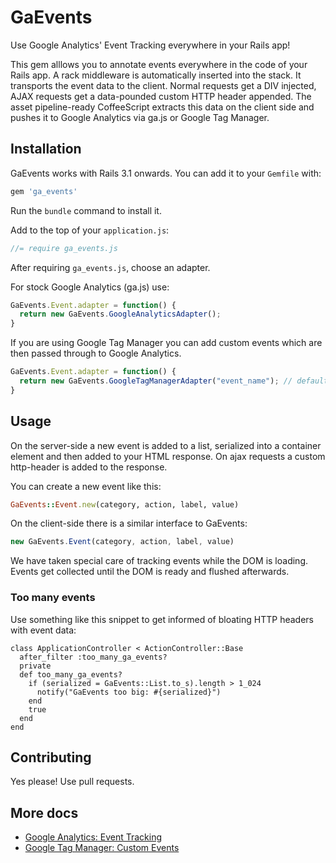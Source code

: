 # GaEvents

Use Google Analytics' Event Tracking everywhere in your Rails app!

This gem alllows you to annotate events everywhere in the code of your Rails
app.
A rack middleware is automatically inserted into the stack. It transports
the event data to the client. Normal requests get a DIV injected, AJAX requests
get a data-pounded custom HTTP header appended.
The asset pipeline-ready CoffeeScript extracts this data on the client side and
pushes it to Google Analytics via ga.js or Google Tag Manager.

## Installation

GaEvents works with Rails 3.1 onwards. You can add it to your `Gemfile` with:

```ruby
gem 'ga_events'
```

Run the `bundle` command to install it.

Add to the top of your `application.js`:

```javascript
//= require ga_events.js
```

After requiring `ga_events.js`, choose an adapter.

For stock Google Analytics (ga.js) use:

```javascript
GaEvents.Event.adapter = function() {
  return new GaEvents.GoogleAnalyticsAdapter();
}
```

If you are using Google Tag Manager you can add custom events which are then passed through to Google Analytics.

```javascript
GaEvents.Event.adapter = function() {
  return new GaEvents.GoogleTagManagerAdapter("event_name"); // defaults to ga_event
}
  ```

## Usage

On the server-side a new event is added to a list, serialized into a container 
element and then added to your HTML response. On ajax requests a custom 
http-header is added to the response.

You can create a new event like this:

```ruby
GaEvents::Event.new(category, action, label, value)
```

On the client-side there is a similar interface to GaEvents:

```javascript
new GaEvents.Event(category, action, label, value)
```

We have taken special care of tracking events while the DOM is loading.  
Events get collected until the DOM is ready and flushed afterwards.

### Too many events

Use something like this snippet to get informed of bloating HTTP headers with
event data:

    class ApplicationController < ActionController::Base
      after_filter :too_many_ga_events?
      private
      def too_many_ga_events?
        if (serialized = GaEvents::List.to_s).length > 1_024
          notify("GaEvents too big: #{serialized}")
        end
        true
      end
    end

## Contributing

Yes please! Use pull requests.

## More docs

* [Google Analytics: Event Tracking](https://developers.google.com/analytics/devguides/collection/gajs/eventTrackerGuide)
* [Google Tag Manager: Custom Events](http://support.google.com/tagmanager/answer/2574372#GoogleAnalytics)

